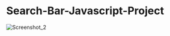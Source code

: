 # Search-Bar-Javascript-Project
![Screenshot_2](https://user-images.githubusercontent.com/71895811/125195756-e58b5a00-e278-11eb-9fc3-d1b9fce9171e.png)
